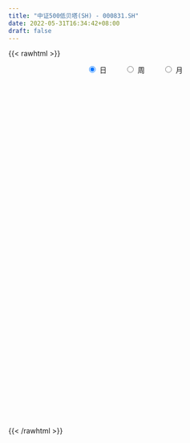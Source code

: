 ```yaml
---
title: "中证500低贝塔(SH) - 000831.SH"
date: 2022-05-31T16:34:42+08:00
draft: false
---
```

{{< rawhtml >}}
    <div style="text-align: center">
        <label style="padding: 1rem;"><input style="margin-right: .5rem" type="radio" name="period" value="D" checked onclick="period_change(this)">日</label>
        <label style="padding: 1rem;"><input style="margin-right: .5rem" type="radio" name="period" value="W" onclick="period_change(this)">周</label>
        <label style="padding: 1rem;"><input style="margin-right: .5rem" type="radio" name="period" value="M" onclick="period_change(this)">月</label>
    </div>
    <div id="chart" style="height: 700px;"></div> 
    <script type="text/javascript">
        const D_v = [49920409.4299999997,59620975.0600000024,50043031.6499999985,50739935.1199999973,49179033.2800000012,51578010.5399999991,46197084.6199999973,53205505.0,49330967.7899999991,57126033.6000000015,53946111.5200000033,58303599.3900000006,45254430.7899999991,44957022.9299999997,40359449.1099999994,44850703.7599999979,50606786.8900000006,53245591.3200000003,44669597.700000003,39219692.1499999985,35498450.4299999997,34482910.0200000033,41058989.1599999964,45027350.7700000033,46452499.7400000021,40588430.1300000027,43813306.3400000036,39707412.3400000036,39876061.4600000009,37870595.299999997,39666231.4399999976,44637258.1000000015,40261752.7599999979,44824951.2100000009,47284336.5,45884926.3900000006,47073678.4600000009,51457588.9299999997,45764349.1300000027,46825541.9399999976,55706994.5,56088285.8500000015,47026601.3299999982,38558772.1300000027,38277431.6700000018,52705965.3699999973,61752685.3900000006,53233025.2299999967,55587606.6799999997,51246542.0700000003,39144877.0,47805437.8900000006,54533584.2599999979,49403643.6499999985,43656444.0399999991,42086218.6700000018,38590681.0200000033,43028520.7800000012,35671220.3699999973,49806216.5300000012,50740618.6799999997,50480598.5700000003,49802749.5399999991,54649903.450000003,47127414.4099999964,44076080.2100000009,43954814.3100000024,50905894.8500000015,54243878.8500000015,50448070.1099999994,69491681.549999997,57206037.6199999973,65440821.6599999964,70192089.700000003,87459813.1899999976,79218644.799999997,83794480.0199999958,84370819.3299999982,90968843.599999994,87691578.1899999976,102478049.6299999952,99205921.5,84892644.8199999928,88674901.3100000024,71652450.9599999934,90150583.1099999994,81502411.7399999946,73031704.0100000054,89743109.9099999964,88148759.8199999928,90499671.9200000018,74917977.8299999982,79099446.400000006,68416187.5699999928,71411956.0699999928,68345031.5,68770640.0799999982,57389452.2100000009,48766987.6599999964,54361206.1599999964,57755352.0399999991,55182375.8599999994,54604744.3200000003,59141602.0200000033,61736428.799999997,50768169.4799999967,51499466.1000000015,53465968.4099999964,58381685.2400000021,52098268.7800000012,54036280.9900000021,61227528.0799999982,44062748.5099999979,43414964.0799999982,48257751.7400000021,38290200.8900000006,36157937.1799999997,44109902.1000000015,47456184.1400000006,43722012.4600000009,38774733.75,39110841.6000000015,33377129.3500000015,39839866.6400000006,42446710.9399999976,43195392.8400000036,49927226.9399999976,47128682.2899999991,42817601.5300000012,40561406.3500000015,47347232.1700000018,44767541.450000003,42339847.5600000024,44155183.2800000012,53106270.5700000003,60077445.0,61491716.549999997,48736394.8500000015,57080881.2800000012,55931666.5399999991,43121569.2800000012,36207125.0200000033,41114387.8100000024,42272830.8900000006,51751405.75,55352431.7299999967,62082943.8500000015,59681726.7700000033,49148635.0799999982,52471129.0,48484823.4399999976,43121548.6799999997,40354257.1400000006,41853004.5799999982,47803929.9099999964,58572728.549999997,56188087.4399999976,50239491.5799999982,62420641.049999997,54528957.6899999976,56224287.049999997,44359919.299999997,53033387.5600000024,58868171.3500000015,48420235.7899999991,56531154.3599999994,43859530.3699999973,50196671.2199999988,43137729.2100000009,35154747.8800000027,40944103.799999997,31809356.5,33184750.6799999997,34900170.0399999991,44704528.2599999979,50610112.2299999967,50951930.2899999991,45485439.1199999973,46229021.0300000012,42126710.3699999973,31717009.8599999994,29423140.8299999982,34254018.200000003,41691374.5900000036,40870075.8699999973,42327648.1499999985,40068617.4299999997,60330101.7199999988,48279796.6799999997,48049908.6899999976,41602015.3299999982,43789989.8800000027,63226638.75,59322576.4699999988,51273776.2199999988,55678800.3100000024,61064733.0,47597316.6799999997,48989875.049999997,43656606.1400000006,64857092.4399999976,55797395.6799999997,53140762.1099999994,57778170.3299999982,58383290.25,56793971.0,54922467.25,52424097.200000003,55246864.0600000024,59622401.2100000009,58423814.2800000012,71231120.25,83326053.8400000036,81801532.7199999988,87446282.0699999928,78705272.9699999988,75905964.5300000012,69274961.9300000072,71489075.2300000042,62589253.1199999973,56980608.5700000003,63377890.0399999991,54040806.1099999994,54278835.3800000027,57496071.5300000012,57021528.5700000003,53987980.7100000009,65727350.1300000027,61162266.4200000018,65324100.0900000036,57624528.0300000012,69849066.1800000072,69111637.4699999988,63116406.4799999967,53471584.3800000027,64917548.3400000036,69592429.1099999994,55776206.5,57588068.6400000006,60728946.6000000015,49970988.0700000003,43654113.1799999997,50259533.8100000024,55507496.25,46539286.7899999991,56061912.0099999979,49819880.2599999979,50600330.5600000024,45784645.25,45664555.6000000015]
const D_histogram = [0.0,-8.1602561823,-9.4970618844,-8.5191624579,-2.5114552002,4.1450026943,10.0153748699,9.9665395068,12.5144380484,12.1598502523,8.6990861055,6.3920240508,1.4681826877,-3.6760888545,-9.4682946758,-10.9061704644,-10.9240675122,-11.1484360052,-19.6890172302,-27.8635488047,-33.1579029914,-35.0567298142,-31.2490254192,-22.9130896641,-14.5309020769,-9.2710286974,-2.8994699985,-1.7190755555,-4.1500310088,-4.8354357271,-4.6641708241,-7.4653594278,-10.3401198083,-8.9415141033,-7.8926518597,-13.6873894601,-13.0458813691,-10.8824816303,-2.7451721689,0.7111085249,5.0445838043,6.9583995871,6.2317473945,2.4070196687,-0.1802039057,2.8985608679,-0.2683754523,-13.7518398408,-30.4036344813,-42.9312142113,-46.0172225491,-41.3754589275,-33.6345514096,-23.3872146041,-13.2129350699,-6.5327415616,-0.3319722499,12.3013582562,22.6658513117,33.1543350442,39.8209155863,43.4230328911,50.7900597773,44.3257486731,44.9025622626,39.4105476264,32.8808970401,31.8162501694,36.3658078562,42.8784411411,46.7295313669,45.9812530506,44.8672293192,49.6149376161,52.6798454099,62.7033654819,71.3291639568,80.8148371485,92.8236598024,102.8822153822,116.8281691636,111.6865701228,113.5157562255,89.4495779474,71.0409279147,44.1342044697,21.0641612444,15.9619992574,19.905892352,8.0618335693,-27.4916179148,-37.6079192927,-64.0388993482,-76.0700416731,-76.089762252,-79.0234030231,-90.2346363002,-104.1474238509,-109.5799741087,-111.5618032596,-102.2645117767,-87.3809972009,-73.8205953033,-62.3763940548,-59.8983115828,-55.0329403332,-52.464692695,-53.4366105182,-60.638968413,-59.5387517657,-53.7021108041,-60.6033094889,-57.5521905065,-48.7304016383,-52.6990814282,-50.0560583449,-43.9451496375,-36.060353304,-21.7600831589,-11.165480551,0.092998633,4.0537338594,10.1446766473,13.120998167,23.7458492781,33.6549638939,42.4994181424,51.3425252298,54.0572620436,51.1422770705,46.6369451708,41.1854988179,42.3958486877,38.5646032653,43.1540678966,44.8620098165,47.6232216632,51.6906309702,57.726792543,52.930072439,46.3101984407,36.1475342033,29.5240353847,29.06489925,27.4561940441,25.1175071425,37.5226947147,39.8725885464,36.1917297278,32.6562727195,33.3521299821,26.0208614952,15.6964140514,11.1244089186,15.4665301554,24.4668007554,23.3300877662,23.4490926665,23.7714411889,25.7397339595,23.8652483838,19.376035229,8.3186064229,-6.2136856263,-15.1520444314,-21.0288731189,-23.2777808599,-25.6847692409,-36.1849475342,-45.518604067,-72.6998526489,-84.3208022986,-100.580625907,-105.6319822099,-93.3445923336,-67.0635855354,-37.7614526227,-12.8308942352,-2.9725321852,-5.4468046373,-8.3136975271,-6.059684175,-9.569106507,-0.2207168572,9.9402650431,6.2179494394,4.2502706354,-9.5613123013,-15.2253996634,-17.0565117732,-14.7125969092,-7.3808899704,7.4454659733,12.5381002617,6.0286400905,-22.8582856819,-56.1501023076,-61.3244312979,-50.6650684413,-51.3671620391,-85.2294352613,-83.4156234175,-63.6582862309,-30.5433235168,-4.5753698029,16.8286795448,33.0453175757,40.180651665,41.6209568774,49.8956941859,53.4425057374,71.08089574,81.9824474708,93.4938812255,108.1661990804,92.1966990841,79.5193697814,51.3633700397,37.0951712172,12.734172063,6.9695515237,-1.1542411182,-13.3146223786,-15.6658177215,-31.8395009552,-60.8824709231,-74.538005385,-110.0605911012,-135.107148629,-134.2947456473,-121.5294254754,-84.3761556993,-44.0555717535,-32.0320217958,-11.4246568501,12.0702895995,25.6677145805,31.5147065289,41.7430596049,47.3552666517,40.0011452957,28.9591227092,26.5544648142,27.5145129179,26.2838504355,3.8662139941,2.7722069211,8.6033892091,11.3758539868,13.9812991426]
const D_fast = [0.0,-10.2003202279,-13.911391401,-15.0632825891,-9.6834391314,-1.9907305634,6.3834853297,8.8262848433,14.5027928971,17.188167664,15.9021750436,15.1931190015,10.6363233104,4.5730295546,-3.5862499357,-7.7506683404,-10.4995822662,-13.5110597606,-26.9738952931,-42.1143140688,-55.6981440034,-66.3611532797,-70.3657052395,-67.7580419004,-63.0085798324,-60.0664636272,-54.419772428,-53.6691468738,-57.1376100793,-59.0318737294,-60.0266515324,-64.6941799931,-70.1539703256,-70.9907431465,-71.9150438678,-81.1316288333,-83.7515910845,-84.3088117532,-76.8577953342,-73.2237375091,-67.6291162786,-63.9757005991,-63.144415943,-66.3673887516,-68.9996633025,-65.1962583119,-68.4302884951,-85.3517128439,-109.6044161047,-132.8647993876,-147.4551133626,-153.1572144729,-153.8249448074,-149.4244116529,-142.5533658862,-137.5063577683,-131.3885815191,-115.6799114489,-99.6489555655,-80.871888072,-64.2500786333,-49.7922031057,-29.7276612752,-25.1105352111,-13.3080810559,-8.9474587856,-7.2568851118,-0.3674694402,13.2735402107,30.5057837809,46.0392568483,56.7862917947,66.8890753931,84.040518094,100.2753872404,125.9747486827,152.4328381469,182.1222206257,217.3369582302,253.1160676556,296.2690637278,319.0491072177,349.2572323769,347.5534485856,346.9050305316,331.031858204,313.2278552898,312.1161931172,321.0365592997,311.2079589094,268.7816029465,249.2633217455,206.8226168529,175.7739641097,156.7318029678,134.042311441,100.2724190888,60.3227755754,27.4952317905,-2.3770481753,-18.6458846366,-25.6076193611,-30.5023662893,-34.6522635545,-47.1487589782,-56.0416228118,-66.5895483475,-80.9206188002,-103.2827187982,-117.0671900924,-124.6560768318,-146.7081028888,-158.045031533,-161.4058430744,-178.5492932213,-188.4202847243,-193.2956634263,-194.4259554187,-185.5657060633,-177.7624735933,-166.480744751,-161.5065760597,-152.8794641101,-146.6228930485,-130.061579618,-111.7387240286,-92.2694152446,-70.5906768498,-54.3616245251,-44.4910402305,-37.3371358375,-32.4922074859,-20.6828954442,-14.8729900503,0.5049915551,13.4284359291,28.0954531916,45.0855202413,65.5533799498,73.9891779556,78.9468535675,77.8210728809,78.5785829084,85.3856715862,90.6410148913,94.5817047754,116.3675660262,128.6856069945,134.0526806079,138.6812917795,147.7151815376,146.8891284245,140.4887844935,138.6978815904,146.9066353661,162.0236061549,166.7194151072,172.7006931741,178.9659019938,187.3691282543,191.4609547746,191.8157504269,182.8379732266,166.7522597708,154.0258898579,142.8918428907,134.8234899347,125.9953092435,106.4488940667,85.7355865171,40.379374773,7.6782245487,-33.7267555365,-65.1861073919,-76.234865599,-66.7197551846,-46.8579854276,-25.1351505989,-16.0199215953,-19.8558952067,-24.8012124782,-24.0621201699,-29.9638191286,-20.6706086931,-8.024560532,-10.1923887758,-11.097499921,-27.299410933,-36.7698482111,-42.8650882641,-44.1993226274,-38.7128381812,-22.0251157442,-13.7979563904,-18.800256539,-53.4017537318,-100.7310959345,-121.2365327492,-123.243437003,-136.7873211106,-191.956953148,-210.9970471586,-207.1542815297,-181.6751496948,-156.8510384316,-131.2398191977,-106.7618517729,-89.5813547674,-77.7358103355,-56.9871494806,-40.0797114947,-4.6710975571,26.7260660414,61.6109701024,103.3248377274,110.4045125022,117.6070256448,102.2918684131,97.2974623948,76.1200062564,72.097773598,63.6854206765,48.1963838215,41.9287340482,17.7951755757,-26.468412123,-58.7584479311,-121.7961814225,-180.6195261076,-213.3808095377,-230.9978457347,-214.9386148835,-185.631923876,-181.6163793673,-163.8651786341,-137.3526597846,-117.3383061585,-103.6126375779,-82.9485196007,-65.4974958909,-62.851330923,-66.6535728322,-62.4196145236,-54.5809381904,-49.240638064,-70.6917210069,-71.0926763496,-63.1106467594,-57.4942184849,-51.3934485435]
const D_slow = [0.0,-2.0400640456,-4.4143295167,-6.5441201312,-7.1719839312,-6.1357332576,-3.6318895402,-1.1402546635,1.9883548486,5.0283174117,7.2030889381,8.8010949508,9.1681406227,8.2491184091,5.8820447401,3.155502124,0.424485246,-2.3626237553,-7.2848780629,-14.2507652641,-22.5402410119,-31.3044234655,-39.1166798203,-44.8449522363,-48.4776777555,-50.7954349299,-51.5203024295,-51.9500713184,-52.9875790706,-54.1964380023,-55.3624807083,-57.2288205653,-59.8138505174,-62.0492290432,-64.0223920081,-67.4442393732,-70.7057097154,-73.426330123,-74.1126231652,-73.934846034,-72.6737000829,-70.9341001862,-69.3761633375,-68.7744084204,-68.8194593968,-68.0948191798,-68.1619130429,-71.5998730031,-79.2007816234,-89.9335851762,-101.4378908135,-111.7817555454,-120.1903933978,-126.0371970488,-129.3404308163,-130.9736162067,-131.0566092692,-127.9812697051,-122.3148068772,-114.0262231162,-104.0709942196,-93.2152359968,-80.5177210525,-69.4362838842,-58.2106433185,-48.358006412,-40.1377821519,-32.1837196096,-23.0922676455,-12.3726573603,-0.6902745185,10.8050387441,22.0218460739,34.4255804779,47.5955418304,63.2713832009,81.1036741901,101.3073834772,124.5132984278,150.2338522734,179.4408945643,207.362537095,235.7414761513,258.1038706382,275.8641026169,286.8976537343,292.1636940454,296.1541938597,301.1306669477,303.1461253401,296.2732208614,286.8712410382,270.8615162011,251.8440057829,232.8215652199,213.0657144641,190.507055389,164.4701994263,137.0752058991,109.1847550842,83.6186271401,61.7733778398,43.318229014,27.7241305003,12.7495526046,-1.0086824787,-14.1248556524,-27.484008282,-42.6437503852,-57.5284383266,-70.9539660277,-86.1047933999,-100.4928410265,-112.6754414361,-125.8502117931,-138.3642263794,-149.3505137887,-158.3656021147,-163.8056229045,-166.5969930422,-166.573743384,-165.5603099191,-163.0241407573,-159.7438912156,-153.807428896,-145.3936879226,-134.768833387,-121.9332020795,-108.4188865686,-95.633317301,-83.9740810083,-73.6777063038,-63.0787441319,-53.4375933156,-42.6490763414,-31.4335738873,-19.5277684715,-6.605110729,7.8265874068,21.0591055165,32.6366551267,41.6735386775,49.0545475237,56.3207723362,63.1848208472,69.4641976329,78.8448713115,88.8130184481,97.8609508801,106.02501906,114.3630515555,120.8682669293,124.7923704421,127.5734726718,131.4401052106,137.5568053995,143.389327341,149.2516005077,155.1944608049,161.6293942948,167.5957063907,172.439715198,174.5193668037,172.9659453971,169.1779342893,163.9207160095,158.1012707946,151.6800784844,142.6338416008,131.2541905841,113.0792274219,91.9990268472,66.8538703705,40.445874818,17.1097267346,0.3438303508,-9.0965328049,-12.3042563637,-13.04738941,-14.4090905694,-16.4875149511,-18.0024359949,-20.3947126216,-20.4498918359,-17.9648255751,-16.4103382153,-15.3477705564,-17.7380986317,-21.5444485476,-25.8085764909,-29.4867257182,-31.3319482108,-29.4705817175,-26.3360566521,-24.8288966294,-30.5434680499,-44.5809936268,-59.9121014513,-72.5783685616,-85.4201590714,-106.7275178867,-127.5814237411,-143.4959952988,-151.131826178,-152.2756686287,-148.0684987425,-139.8071693486,-129.7620064323,-119.356767213,-106.8828436665,-93.5222172321,-75.7519932971,-55.2563814294,-31.8829111231,-4.841361353,18.2078134181,38.0876558634,50.9284983733,60.2022911776,63.3858341934,65.1282220743,64.8396617948,61.5110062001,57.5945517697,49.6346765309,34.4140588002,15.7795574539,-11.7355903214,-45.5123774786,-79.0860638905,-109.4684202593,-130.5624591841,-141.5763521225,-149.5843575715,-152.440521784,-149.4229493841,-143.006020739,-135.1273441068,-124.6915792055,-112.8527625426,-102.8524762187,-95.6126955414,-88.9740793378,-82.0954511084,-75.5244884995,-74.557935001,-73.8648832707,-71.7140359684,-68.8700724717,-65.3747476861]
const D_data = [['2021-05-19', 10370.2433, 10339.5599, 10294.3758, 10371.4758],['2021-05-20', 10249.1521, 10211.6916, 10166.191, 10261.5078],['2021-05-21', 10204.4912, 10263.8952, 10161.6193, 10279.0873],['2021-05-24', 10228.3699, 10283.9161, 10219.0286, 10326.9508],['2021-05-25', 10301.8986, 10360.5176, 10258.0586, 10370.9932],['2021-05-26', 10366.4969, 10402.7301, 10329.5599, 10422.3863],['2021-05-27', 10395.3895, 10431.8691, 10373.0609, 10437.0694],['2021-05-28', 10466.7644, 10381.1565, 10354.6583, 10478.6514],['2021-05-31', 10400.7278, 10429.5847, 10350.578, 10434.1614],['2021-06-01', 10411.9386, 10409.5682, 10279.5426, 10413.7635],['2021-06-02', 10390.8966, 10369.5286, 10357.8038, 10410.8086],['2021-06-03', 10349.1689, 10375.5421, 10319.0526, 10462.3928],['2021-06-04', 10329.9608, 10327.5538, 10300.4873, 10383.8573],['2021-06-07', 10313.3217, 10297.8198, 10265.2787, 10337.4542],['2021-06-08', 10304.6418, 10255.7409, 10230.8846, 10325.2144],['2021-06-09', 10238.636, 10283.1604, 10206.3492, 10312.3696],['2021-06-10', 10279.0689, 10288.4941, 10250.3032, 10322.2073],['2021-06-11', 10303.3037, 10276.2414, 10271.1254, 10328.3238],['2021-06-15', 10280.1512, 10135.122, 10123.7353, 10281.8101],['2021-06-16', 10132.1101, 10073.6969, 10050.6722, 10140.7714],['2021-06-17', 10057.6202, 10046.0981, 10040.7903, 10117.071],['2021-06-18', 10036.1468, 10037.8854, 9989.6186, 10052.3276],['2021-06-21', 10046.2322, 10082.9313, 10031.1337, 10100.0003],['2021-06-22', 10103.9598, 10144.8984, 10083.6162, 10150.2148],['2021-06-23', 10147.8745, 10169.1456, 10106.4437, 10176.5265],['2021-06-24', 10161.9548, 10150.3794, 10114.5591, 10174.2175],['2021-06-25', 10125.4644, 10183.688, 10100.543, 10200.2516],['2021-06-28', 10182.8647, 10129.8648, 10112.5386, 10186.3534],['2021-06-29', 10122.6348, 10071.3459, 10064.2907, 10122.6348],['2021-06-30', 10072.9292, 10073.5027, 10044.0065, 10088.3685],['2021-07-01', 10092.4586, 10071.2037, 10063.922, 10149.0512],['2021-07-02', 10052.0233, 10013.8878, 9999.8763, 10077.1893],['2021-07-05', 9996.7885, 9982.0452, 9952.1793, 10026.8733],['2021-07-06', 9987.0008, 10015.1566, 9949.3987, 10019.1038],['2021-07-07', 9977.4453, 10001.6466, 9955.5205, 10010.5337],['2021-07-08', 10004.7637, 9884.9145, 9884.1783, 10007.2099],['2021-07-09', 9848.3481, 9931.0012, 9830.0887, 9936.899],['2021-07-12', 9983.0877, 9937.7833, 9925.4532, 10002.0869],['2021-07-13', 9930.9821, 10024.6157, 9908.9807, 10029.3607],['2021-07-14', 10030.1352, 9986.0119, 9967.5861, 10030.1352],['2021-07-15', 9955.4758, 10009.9923, 9922.4766, 10029.2028],['2021-07-16', 10004.6501, 9991.182, 9989.7336, 10043.8455],['2021-07-19', 9984.3218, 9956.5816, 9922.1437, 9988.5501],['2021-07-20', 9900.0818, 9898.9943, 9856.6847, 9909.7298],['2021-07-21', 9915.2156, 9888.17, 9859.0708, 9933.248],['2021-07-22', 9892.6599, 9951.844, 9872.0414, 9971.8375],['2021-07-23', 9941.3294, 9864.6345, 9850.0957, 9947.1761],['2021-07-26', 9866.3593, 9674.4994, 9628.2678, 9868.7988],['2021-07-27', 9675.6016, 9524.4739, 9522.2244, 9716.4179],['2021-07-28', 9493.9007, 9455.4268, 9417.8525, 9536.4184],['2021-07-29', 9503.3467, 9481.9963, 9445.5598, 9517.9941],['2021-07-30', 9470.3017, 9532.7491, 9421.2086, 9539.5897],['2021-08-02', 9480.1527, 9558.5018, 9404.9341, 9580.6159],['2021-08-03', 9542.6223, 9598.2487, 9533.1537, 9619.6372],['2021-08-04', 9610.7034, 9619.8163, 9570.3565, 9624.0697],['2021-08-05', 9616.2545, 9595.2359, 9578.4822, 9664.3186],['2021-08-06', 9595.5905, 9602.714, 9547.1916, 9610.3132],['2021-08-09', 9589.8771, 9720.7783, 9578.2602, 9734.1996],['2021-08-10', 9703.4732, 9750.9305, 9661.1938, 9750.9555],['2021-08-11', 9763.6281, 9814.632, 9758.7704, 9824.8283],['2021-08-12', 9807.1686, 9827.0275, 9794.0244, 9855.2417],['2021-08-13', 9820.4136, 9835.8388, 9783.6656, 9839.0643],['2021-08-16', 9853.6814, 9938.252, 9853.6349, 9967.646],['2021-08-17', 9930.1789, 9794.8217, 9788.253, 9958.9071],['2021-08-18', 9786.5633, 9893.8399, 9784.963, 9901.2914],['2021-08-19', 9854.4956, 9830.6853, 9783.6007, 9860.4596],['2021-08-20', 9810.8477, 9807.7721, 9726.7878, 9817.1205],['2021-08-23', 9838.7303, 9876.4953, 9837.5172, 9911.6602],['2021-08-24', 9895.9229, 9979.7787, 9887.2412, 9982.4683],['2021-08-25', 9987.8781, 10063.7192, 9934.7575, 10068.8734],['2021-08-26', 10072.8104, 10093.5551, 10040.8842, 10147.7345],['2021-08-27', 10069.0689, 10082.293, 10039.8445, 10097.2756],['2021-08-30', 10116.5775, 10111.4997, 10074.3339, 10130.1962],['2021-08-31', 10106.4571, 10236.8371, 10097.7125, 10236.8371],['2021-09-01', 10258.8644, 10283.9069, 10209.2902, 10347.1802],['2021-09-02', 10274.4558, 10460.9422, 10261.1149, 10468.9609],['2021-09-03', 10512.6076, 10558.2052, 10483.5344, 10609.9699],['2021-09-06', 10614.1751, 10692.3027, 10587.9051, 10696.9405],['2021-09-07', 10702.4907, 10868.1699, 10691.1504, 10876.9772],['2021-09-08', 10898.4719, 11001.8757, 10886.8677, 11020.8283],['2021-09-09', 11022.3608, 11227.5868, 11009.9117, 11251.2899],['2021-09-10', 11233.6528, 11131.651, 11121.6448, 11327.0299],['2021-09-13', 11155.4842, 11332.1773, 11149.4656, 11332.1773],['2021-09-14', 11361.8322, 11064.0261, 11047.5052, 11361.8322],['2021-09-15', 11029.2088, 11122.2818, 11028.4675, 11182.1179],['2021-09-16', 11200.2485, 10979.2265, 10978.6958, 11292.0668],['2021-09-17', 10978.7584, 10959.2281, 10809.4268, 11096.723],['2021-09-22', 10863.573, 11164.9002, 10846.3613, 11167.4783],['2021-09-23', 11285.5225, 11332.2295, 11233.9753, 11404.203],['2021-09-24', 11364.3472, 11167.2726, 11158.5199, 11381.7595],['2021-09-27', 11207.9435, 10776.4171, 10739.962, 11227.1331],['2021-09-28', 10754.1022, 10986.8263, 10754.1022, 10998.5595],['2021-09-29', 10890.4576, 10682.1082, 10662.8528, 10934.0788],['2021-09-30', 10664.2599, 10739.2656, 10572.1785, 10767.0762],['2021-10-08', 10848.3387, 10830.6112, 10734.5254, 10922.2602],['2021-10-11', 10849.7578, 10755.5937, 10707.5192, 10857.7814],['2021-10-12', 10691.0447, 10574.2561, 10485.208, 10764.3216],['2021-10-13', 10556.3564, 10419.452, 10319.2995, 10557.5123],['2021-10-14', 10388.2216, 10408.9154, 10338.8103, 10456.0678],['2021-10-15', 10410.3584, 10360.7863, 10315.1337, 10410.3704],['2021-10-18', 10354.9357, 10449.8937, 10326.5411, 10472.7537],['2021-10-19', 10437.1954, 10519.7429, 10394.9767, 10536.6065],['2021-10-20', 10479.6073, 10523.0997, 10429.8248, 10556.3532],['2021-10-21', 10532.4089, 10514.7937, 10476.1284, 10576.2352],['2021-10-22', 10517.246, 10393.9488, 10384.8198, 10541.4385],['2021-10-25', 10356.2712, 10398.4683, 10282.7207, 10441.753],['2021-10-26', 10402.0911, 10345.5772, 10329.4078, 10464.2211],['2021-10-27', 10303.4628, 10260.0099, 10225.2549, 10321.129],['2021-10-28', 10233.9126, 10108.8765, 10059.4499, 10241.3909],['2021-10-29', 10094.9614, 10140.9514, 9996.2269, 10143.3344],['2021-11-01', 10093.8855, 10164.4786, 10038.8475, 10194.0284],['2021-11-02', 10150.0983, 9944.7664, 9859.439, 10150.0983],['2021-11-03', 9938.4772, 9998.274, 9921.5803, 10043.2101],['2021-11-04', 10011.6141, 10044.9108, 9956.9614, 10045.7242],['2021-11-05', 10017.7148, 9839.9554, 9832.2378, 10017.7148],['2021-11-08', 9851.6413, 9859.0816, 9809.6879, 9897.9786],['2021-11-09', 9874.5745, 9867.9953, 9836.6309, 9927.6264],['2021-11-10', 9840.5929, 9874.0958, 9709.3885, 9888.7986],['2021-11-11', 9859.2682, 9968.4913, 9852.2949, 9983.7928],['2021-11-12', 9962.1212, 9952.7807, 9904.0539, 9973.1379],['2021-11-15', 9953.1878, 9992.1717, 9896.122, 9995.0762],['2021-11-16', 9977.1854, 9919.9408, 9911.0958, 10014.7041],['2021-11-17', 9918.6582, 9956.162, 9885.2302, 9964.2582],['2021-11-18', 9957.7503, 9928.0221, 9920.6898, 9983.3885],['2021-11-19', 9922.0497, 10053.2354, 9893.1658, 10057.6112],['2021-11-22', 10059.5604, 10101.6895, 10039.0091, 10123.6083],['2021-11-23', 10099.8081, 10149.8319, 10092.2921, 10162.3832],['2021-11-24', 10155.942, 10217.1926, 10132.0719, 10226.7962],['2021-11-25', 10225.4813, 10197.6348, 10174.4772, 10236.4705],['2021-11-26', 10171.0016, 10154.2112, 10133.3967, 10185.3677],['2021-11-29', 10049.3014, 10140.5914, 10038.0643, 10140.5914],['2021-11-30', 10150.4114, 10125.7306, 10099.279, 10189.0007],['2021-12-01', 10114.5546, 10221.5429, 10098.1596, 10221.5429],['2021-12-02', 10212.8117, 10175.4352, 10172.2606, 10258.4527],['2021-12-03', 10191.3599, 10309.0229, 10173.8591, 10316.8206],['2021-12-06', 10365.4816, 10320.0659, 10317.4711, 10440.2713],['2021-12-07', 10364.9041, 10378.9191, 10252.2288, 10398.535],['2021-12-08', 10393.0061, 10451.8643, 10339.3133, 10455.8463],['2021-12-09', 10446.1839, 10548.0176, 10431.7473, 10551.0119],['2021-12-10', 10495.8979, 10462.1075, 10462.1075, 10567.9326],['2021-12-13', 10486.672, 10451.9738, 10440.6484, 10521.4579],['2021-12-14', 10427.7037, 10400.448, 10385.6732, 10429.8731],['2021-12-15', 10396.8569, 10432.118, 10368.5352, 10457.2219],['2021-12-16', 10445.9877, 10521.2354, 10424.6937, 10521.2354],['2021-12-17', 10528.0855, 10532.4575, 10501.9829, 10556.1774],['2021-12-20', 10516.849, 10543.1906, 10512.8924, 10577.6159],['2021-12-21', 10550.8119, 10791.1004, 10550.8119, 10806.0334],['2021-12-22', 10824.5641, 10748.1715, 10730.1429, 10843.8355],['2021-12-23', 10737.6558, 10712.8545, 10690.3061, 10752.4652],['2021-12-24', 10701.6742, 10737.3155, 10664.4631, 10745.1815],['2021-12-27', 10732.9482, 10824.9138, 10732.9482, 10847.941],['2021-12-28', 10813.602, 10746.9351, 10720.2314, 10813.8916],['2021-12-29', 10732.8448, 10695.7994, 10692.1675, 10740.9627],['2021-12-30', 10689.2935, 10756.2795, 10688.0431, 10765.2824],['2021-12-31', 10761.5918, 10896.5853, 10761.5918, 10916.4617],['2022-01-04', 10933.5949, 11026.4523, 10912.1774, 11039.771],['2022-01-05', 11022.6048, 10959.9936, 10927.5752, 11022.6048],['2022-01-06', 10921.9858, 11012.6707, 10914.6525, 11022.0395],['2022-01-07', 11022.8306, 11057.1364, 11022.8306, 11184.0222],['2022-01-10', 11049.0672, 11126.5101, 11013.0948, 11126.5101],['2022-01-11', 11120.864, 11122.0394, 11100.3602, 11193.3492],['2022-01-12', 11112.9494, 11113.651, 11022.4959, 11125.3768],['2022-01-13', 11097.1489, 11025.0258, 11017.0446, 11154.5037],['2022-01-14', 10991.6981, 10937.6742, 10922.012, 11017.3112],['2022-01-17', 10932.6233, 10959.9465, 10918.8298, 11016.7422],['2022-01-18', 10966.3993, 10967.3681, 10881.7876, 11009.5542],['2022-01-19', 10938.9119, 10995.9909, 10932.3308, 11035.7765],['2022-01-20', 11014.7724, 10983.8266, 10962.3875, 11080.0996],['2022-01-21', 10945.1989, 10843.503, 10828.0429, 10958.5183],['2022-01-24', 10802.9383, 10791.0276, 10713.533, 10845.9953],['2022-01-25', 10761.3868, 10438.1373, 10437.6334, 10765.5001],['2022-01-26', 10454.6614, 10479.4363, 10416.9708, 10511.3412],['2022-01-27', 10476.0671, 10282.6642, 10279.7439, 10477.1654],['2022-01-28', 10394.1054, 10290.1367, 10220.1426, 10394.1054],['2022-02-07', 10340.0568, 10451.2961, 10317.8674, 10473.5958],['2022-02-08', 10451.5602, 10668.1987, 10431.6917, 10668.1987],['2022-02-09', 10665.401, 10814.1968, 10652.6496, 10826.2928],['2022-02-10', 10804.3859, 10884.7431, 10778.3343, 10894.3271],['2022-02-11', 10880.4982, 10782.069, 10773.3827, 10936.5916],['2022-02-14', 10737.0623, 10642.1692, 10605.5269, 10758.5055],['2022-02-15', 10649.4735, 10615.0143, 10563.497, 10674.2188],['2022-02-16', 10645.8028, 10669.3064, 10634.0885, 10688.3498],['2022-02-17', 10670.6576, 10584.628, 10566.3796, 10670.6576],['2022-02-18', 10543.1914, 10754.8076, 10533.4417, 10756.5842],['2022-02-21', 10750.2233, 10819.1093, 10696.1093, 10832.7069],['2022-02-22', 10762.8186, 10666.5854, 10615.9848, 10763.1307],['2022-02-23', 10682.7653, 10675.0743, 10657.4759, 10708.3402],['2022-02-24', 10655.4157, 10479.2759, 10391.7359, 10677.1536],['2022-02-25', 10517.3889, 10515.7832, 10489.8262, 10617.3552],['2022-02-28', 10540.2296, 10527.1354, 10427.212, 10540.2296],['2022-03-01', 10530.7185, 10564.1502, 10496.3415, 10579.9137],['2022-03-02', 10542.0551, 10639.7171, 10527.8406, 10648.0937],['2022-03-03', 10670.8293, 10789.4941, 10668.964, 10803.444],['2022-03-04', 10775.734, 10725.5837, 10679.7546, 10790.1188],['2022-03-07', 10697.3326, 10580.1027, 10546.4019, 10730.1277],['2022-03-08', 10571.9175, 10192.7922, 10189.5473, 10574.2686],['2022-03-09', 10203.4039, 9931.6924, 9623.5825, 10229.3027],['2022-03-10', 10111.3291, 10125.0937, 10038.5913, 10199.2457],['2022-03-11', 10062.5427, 10284.0089, 9904.6369, 10292.5189],['2022-03-14', 10268.2202, 10116.3311, 10116.3311, 10361.6368],['2022-03-15', 10049.585, 9538.2196, 9536.1287, 10049.585],['2022-03-16', 9686.302, 9813.9606, 9348.7204, 9853.2679],['2022-03-17', 9946.1267, 10018.9909, 9938.489, 10146.9512],['2022-03-18', 9990.9159, 10271.0551, 9979.4116, 10279.6303],['2022-03-21', 10282.4567, 10306.048, 10191.9044, 10314.4459],['2022-03-22', 10265.1456, 10360.8874, 10197.4172, 10429.9014],['2022-03-23', 10366.0585, 10397.4489, 10324.1513, 10437.6394],['2022-03-24', 10348.8282, 10357.1584, 10332.4456, 10417.8485],['2022-03-25', 10365.2716, 10324.1164, 10304.3727, 10487.0513],['2022-03-28', 10287.3553, 10456.7704, 10229.8753, 10484.7934],['2022-03-29', 10447.3859, 10456.7947, 10377.541, 10502.5833],['2022-03-30', 10483.5696, 10728.8861, 10474.7268, 10740.1533],['2022-03-31', 10731.5032, 10774.0415, 10723.4812, 10966.4369],['2022-04-01', 10705.4832, 10906.8017, 10695.4655, 10923.6942],['2022-04-06', 10961.7856, 11095.8968, 10918.6804, 11164.9837],['2022-04-07', 10975.5611, 10789.7165, 10787.7197, 11068.9473],['2022-04-08', 10797.0618, 10826.2447, 10601.0392, 10855.2939],['2022-04-11', 10764.6973, 10580.3203, 10535.8726, 10764.6973],['2022-04-12', 10549.847, 10682.7417, 10459.1179, 10707.8898],['2022-04-13', 10612.0324, 10480.219, 10480.219, 10648.1324],['2022-04-14', 10517.053, 10648.6646, 10517.053, 10702.8032],['2022-04-15', 10582.5443, 10593.0135, 10541.0552, 10740.3733],['2022-04-18', 10502.7948, 10490.5666, 10416.8021, 10611.9088],['2022-04-19', 10440.1037, 10571.0068, 10393.5737, 10595.0974],['2022-04-20', 10550.4108, 10336.0225, 10301.2333, 10584.813],['2022-04-21', 10295.1337, 10020.715, 9993.6597, 10337.9099],['2022-04-22', 9969.7502, 10046.8868, 9881.9218, 10124.3757],['2022-04-25', 9942.5402, 9565.404, 9565.3243, 9990.6036],['2022-04-26', 9571.8873, 9429.7325, 9407.8114, 9713.6275],['2022-04-27', 9328.4524, 9570.9729, 9215.0842, 9577.4834],['2022-04-28', 9547.1394, 9641.4104, 9471.6694, 9697.6655],['2022-04-29', 9708.5736, 9982.7491, 9698.7204, 9996.1081],['2022-05-05', 10002.1881, 10161.6993, 9991.0635, 10200.0196],['2022-05-06', 9950.6583, 9897.6846, 9865.8677, 10049.2399],['2022-05-09', 9925.4869, 10054.825, 9896.7257, 10074.8538],['2022-05-10', 9936.4242, 10189.4269, 9876.5844, 10192.9587],['2022-05-11', 10204.5415, 10160.3085, 10152.6251, 10349.5972],['2022-05-12', 10116.0132, 10119.0374, 10021.8327, 10231.0467],['2022-05-13', 10116.2919, 10228.4694, 10042.3808, 10242.87],['2022-05-16', 10302.5433, 10232.4295, 10163.6296, 10315.2112],['2022-05-17', 10204.0437, 10084.8503, 9982.0187, 10206.8356],['2022-05-18', 10058.2526, 10002.2186, 9991.5977, 10082.3157],['2022-05-19', 9857.6599, 10083.1158, 9845.4726, 10083.1158],['2022-05-20', 10084.3709, 10130.8786, 10047.42, 10147.5793],['2022-05-23', 10137.7617, 10113.0388, 10077.6005, 10139.3672],['2022-05-24', 10117.4252, 9784.6504, 9784.6504, 10117.4935],['2022-05-25', 9767.5605, 9980.2056, 9767.5443, 9980.2056],['2022-05-26', 9992.4877, 10074.0479, 9927.3058, 10090.8434],['2022-05-27', 10072.9989, 10057.0431, 9986.6332, 10105.6096],['2022-05-30', 10069.6645, 10070.1458, 9981.4686, 10095.3865]]
const W_v = [145139596.0399999917,93120724.3100000024,79519112.5100000054,88756787.9499999881,50176916.9799999967,67756964.099999994,63670292.9200000018,80987378.6200000048,90003711.8799999952,107887421.0500000119,93578976.1099999994,118550819.2599999905,132039852.1599999964,120301798.8700000048,120698591.4399999976,79247304.1099999994,106178579.2200000137,87200168.4900000095,72089437.5900000036,71773624.150000006,92472479.5400000066,81610494.4399999976,55732757.9399999976,10014971.5899999999,92585181.3799999952,114908465.9599999934,115282270.6700000018,94841910.900000006,88392077.1299999952,88636025.6200000048,94698586.6499999911,99907311.4300000072,77256345.2600000054,145467300.3999999762,128438321.9599999934,114659004.8799999952,86209750.299999997,89998779.8599999994,88064073.3999999911,92541435.2199999988,57278837.049999997,93150762.7300000042,77384566.200000003,83758982.4699999988,85683399.2099999934,93351192.1900000125,99400219.0399999917,117881913.3700000048,111548517.0199999958,144569235.3600000143,153059642.8000000119,104528044.200000003,86645135.5199999958,124371611.7700000107,125514327.2799999863,138983930.7400000095,110288495.1999999881,92103135.0700000077,99933082.7899999917,84580140.7699999958,81199766.5,91133133.6700000018,92196674.4699999988,100373489.8900000006,90183280.9599999934,88707012.6800000072,79785558.0,61458783.6199999973,61008426.7700000033,67829802.0,78168481.8899999857,101773266.8100000024,110267515.9499999881,97048149.1599999964,107740322.2299999893,102729942.4200000018,37793922.9200000018,31783752.9399999976,78735194.9399999976,86259846.6000000089,82349215.4900000095,95683715.9299999923,88041249.9299999923,47926026.1000000015,70849833.8799999952,66328649.75,63319125.5,46291918.2699999958,77150486.7900000066,67953825.7600000054,75793242.4200000018,82045356.7100000083,62161411.0799999982,55747565.6300000027,56328446.7599999979,51559932.0900000036,63737843.2199999988,65549832.0,57136380.1599999964,77863916.0600000024,67997832.5299999863,68660226.4800000042,61468875.5400000066,54741672.5799999982,59059467.400000006,67686956.4100000113,67310385.75,75676108.0500000119,60220838.7199999988,86132416.700000003,92306135.8000000119,107503921.0900000036,108654414.3300000131,106642595.1400000006,158786570.3400000036,135495315.5799999833,89723544.6600000113,89952641.25,78902471.6700000018,67502946.6699999869,68851969.3700000048,45131206.7800000012,92341702.099999994,97776731.3300000131,96949799.1299999952,90675178.1700000018,113487349.2799999863,165672687.6100000143,279899798.7299999595,345863877.4700000286,301202394.3199999928,243467979.2400000095,250631742.5400000215,250371820.5199999809,280624317.5600000024,235385307.3999999762,223295239.2599999905,77360712.7199999988,199573443.4799999893,160109076.2599999905,120925488.8400000036,122638837.2700000107,107197165.8400000036,80725008.5400000066,114342718.900000006,41549731.2299999967,22276349.9499999993,119916736.6599999964,205585771.6899999976,94820475.0100000054,195027443.1999999881,379416432.5400000215,315452598.1900000572,248692191.7999999821,200233764.599999994,259045474.1299999952,224324057.3399999738,248196960.0300000012,191130685.7100000381,179751809.2299999893,232360295.8799999952,156271822.3200000226,138345470.0099999905,63156807.4199999943,24588080.1499999985,137558926.0,116042136.1099999994,112301240.3900000006,125951813.7899999917,169287751.4499999881,176512273.5,186925257.0899999738,192430489.4799999893,159583005.5500000119,153382689.1499999762,191951293.1599999964,179314489.599999994,278965473.9599999785,225534927.5500000417,188773246.9599999785,178394092.6400000155,179499051.7900000215,96428374.0199999958,102521031.0699999928,292107115.7200000286,301128260.7999999523,318212343.0199999809,280618453.6899999976,247829838.8099999726,247555626.7100000083,222572068.9300000072,266253097.0799999833,224770348.7699999809,227277450.6699999869,131230607.2599999905,357434371.4499999881,262945844.9699999988,250899568.5600000024,263961143.0900000036,234019554.0099999905,153870650.3000000119,216940576.1400000155,201757558.6400000155,225329645.3200000226,255842760.349999994,238321455.8899999857,247017488.8700000048,228270571.6400000155,229727174.9300000072,239610961.9200000167,282295562.9800000191,386105849.3700000048,464715212.25,416872991.9399999976,250923573.7400000095,312933283.7200000286,71411956.0699999928,297633317.6100000143,288420503.0400000215,266213558.0100000203,250999273.3999999762,209736236.7700000107,193549282.2799999714,223630309.9499999881,231716075.0300000012,283318104.2200000286,214467318.75,278736866.4300000072,221617563.75,227420948.6200000048,267014722.9499999881,242145320.9500000179,175993128.900000006,237981030.9300000072,179212253.849999994,231876239.849999994,255991129.1200000048,264604501.2599999905,275230026.6999999881,277770689.7599999905,354404922.3000000715,242057519.5699999928,323711788.8900000453,276825222.3000000119,319687310.8500000238,132228043.9499999881,301345836.969999969,260121077.9099999964,248806054.8700000048,45664555.6000000015]
const W_histogram = [0.0,-6.7203254701,-16.0861175909,-9.4254964753,-22.7871840759,-18.8813737803,-16.9798345766,-1.8439261817,9.9125943172,18.8065301161,27.309514699,42.0724419724,49.2431287232,56.0032484819,43.4973882389,33.2043510089,9.5738310068,-10.7929881023,-23.0958865888,-17.1313153933,-28.458445758,-36.028471359,-27.7027548057,-23.6851326877,-7.7023516995,0.0551508346,22.6422454279,28.5056367624,29.2888630061,30.3530992405,38.1766462778,24.8005430421,34.811049963,38.9315728019,23.1772146819,-1.8141696297,-29.5968533007,-67.1253128032,-76.9192001628,-86.1685625112,-91.3200489059,-68.6646983246,-50.5700182769,-32.757840838,-5.8703441003,13.142582441,16.3575887613,16.5656125293,22.8119251608,26.3000199502,22.9464050948,31.1463450753,32.161238025,43.248989529,48.7433115817,55.7952636792,53.4052321878,51.1261951242,57.4335346417,50.7900210909,52.709629584,30.4778824922,34.0123373716,15.7871695556,-7.62266869,-19.5082507984,-37.8269955802,-41.332189159,-37.1224238264,-31.9794465924,-10.4660254994,5.8421329191,12.9374170082,24.1717228828,-4.5742282615,-64.1591737661,-78.5968366011,-72.1804152972,-60.100627011,-31.0047251827,-17.3805256742,-36.5449351707,-23.6409438075,-17.3943906691,-12.63539045,-28.9922709542,-30.9243981283,-21.1483623646,-4.199344384,5.5281944866,9.8504694398,-5.4935274489,-16.1352722594,-40.0584285241,-79.2420418311,-102.5944185313,-140.1595406457,-141.5299259843,-137.644171375,-117.006943943,-125.6742194413,-116.6565972758,-125.8631789961,-121.2639740728,-112.4593200603,-99.0097658147,-95.1886141166,-72.6520184881,-50.0536596689,-77.713153649,-104.4039748193,-95.8940979052,-68.4058576817,-60.6720128025,-19.8101331407,-13.2512678011,-5.2616732845,4.8961225382,9.6596517688,9.4036223969,9.1716159023,14.9097172703,31.3376830566,47.4337865497,57.4608605329,59.023118841,83.4389079285,120.277936919,169.5567000851,213.6048513889,246.3568782631,285.0686778677,295.2882696822,321.7426694199,315.7673253752,307.7015189887,239.9620435057,176.4535635578,105.0942976211,40.2597329311,-25.0587672625,-59.7432252721,-103.374316763,-111.0957548893,-94.9166412047,-96.0333616523,-50.8950030218,-18.2631964116,25.262409945,44.2831100318,76.5871203494,143.9394783726,150.8154163528,141.0324043576,154.8587234809,154.8245388876,139.4356575072,129.0810302528,118.4113107619,92.3648069349,43.1044243355,12.896721652,-26.3990881155,-60.0307719237,-68.7793365561,-62.2807761824,-77.2459494515,-95.1118985999,-92.983512564,-90.5128559652,-75.1582413972,-69.4856805093,-56.9421060189,-69.8355716804,-74.9113789028,-81.6668100208,-84.5825384507,-76.7344521078,-77.1677471238,-68.2458885016,-86.0685668807,-105.3181013412,-99.1550327897,-69.4909566384,-55.4311437461,-33.3334070909,-16.575188387,0.42315048,12.8246066129,25.5207671343,37.7164422945,46.9766853285,51.4364102775,54.0944409644,58.4404910955,71.7584644246,69.2929214651,70.7585301575,63.545864603,51.2732524395,24.4189666801,14.2933650618,-4.9898315172,-23.4439784355,-31.2274354068,-43.7600792017,-71.6168863925,-81.8099057363,-69.7983251745,-61.008545305,-35.2494179301,12.7280945211,78.3119564085,103.7150358802,126.646061043,105.9455954371,91.8853074999,46.7020022953,16.3730138289,-21.355054697,-64.7574415946,-82.884452565,-84.81965206,-76.2781149255,-58.0081891096,-34.5764445297,-14.3388248973,11.4525570435,36.4374676296,59.6058685093,62.4155419634,53.7892266462,9.0199057757,10.6316874627,8.0717926529,-10.5012514415,-9.4705065619,-37.7541846061,-55.4892575778,-61.3435667184,-25.5051699206,-7.6817434324,-11.8098873168,-49.4217888212,-75.1769286665,-93.3145090786,-78.9755354104,-72.190488322,-68.8152349753,-62.049073984]
const W_fast = [0.0,-8.4004068376,-21.7877283561,-17.4834813594,-36.541964979,-37.3564981285,-39.6999175689,-25.0249907195,-10.7903216412,2.8052466867,18.1356099443,43.4166477109,62.8981166424,83.6590485216,82.0275353384,80.0355858605,58.7985236102,35.7334574755,17.6565873418,19.338329689,0.8965878847,-15.680555556,-14.2805277041,-16.184188758,-2.1269956947,5.644294548,33.8919504983,46.8817510234,54.9871930187,63.6397040632,81.0074126699,73.8314451947,92.5447146064,106.3981306458,96.4380761963,70.9931494772,35.8112524811,-18.4985352222,-47.5222226226,-78.3137255987,-106.2952242199,-100.8060482197,-95.3538727413,-85.7311555118,-60.3112447992,-38.0126726477,-30.708269137,-26.3588422368,-14.4095483151,-4.3464485381,-1.9634621197,14.0230641296,23.0782665856,44.9782654717,62.6584154199,83.6591834372,94.6204599928,105.1229717102,125.7886948881,131.84268661,146.9397024991,132.3274260305,144.3649652527,130.0865898256,104.7710844075,88.0084395996,60.2329459226,46.3947050542,41.3238644301,38.471980016,57.3688947341,75.1375863824,85.4672247236,102.7444613188,72.8549531092,-2.7697858369,-36.8566578222,-48.4853403426,-51.4307088091,-30.0859882765,-20.8069201866,-49.1075634758,-42.1138080645,-40.2158525934,-38.6156999867,-62.2206482295,-71.8838749356,-67.3949297631,-51.4957478785,-40.3861603863,-33.6012680731,-50.3186468241,-64.9942096994,-98.9319730951,-157.9260968599,-206.9270781929,-279.5320854687,-316.2849523034,-346.8102405379,-355.4247490916,-395.5105794503,-415.6571066037,-456.3294830731,-482.0462716679,-501.3564476705,-512.6593348786,-532.6353367097,-528.2617457032,-518.1768018011,-565.2645841936,-618.0563990686,-633.5200466309,-623.1332708278,-630.5674291492,-594.6580827726,-591.4120343833,-584.7378581878,-573.3560317305,-566.1775895577,-564.0827133304,-562.0218158495,-552.5562851638,-528.2938986134,-500.3393484828,-475.9470593665,-459.6290213481,-414.3535052784,-347.4449920583,-255.7770538709,-158.3276897198,-63.9864432799,45.9925257916,130.0341850267,236.9242521193,309.8907394185,378.7503127792,371.0013481725,351.6062591141,306.5205675827,251.7509361255,180.1677441163,130.5474797887,61.072809107,25.5774322584,18.0273856418,-7.0976752189,25.3169326562,53.3829401635,103.2241490063,133.315626601,184.766417006,288.1036446224,332.6834366908,358.158525785,410.6995257786,449.3714759071,468.8415089035,490.7571392123,509.6902474119,506.7349453186,468.2506688031,441.2671465326,395.3715647362,346.7321879471,320.7887891757,311.7171555038,277.4404948719,235.7965710734,214.6790789683,194.5215215759,191.0865757946,179.3877165552,177.6957645407,147.3434059592,123.5397540111,96.3676203879,72.3062573453,60.9707306613,41.2454988643,33.1058853611,-6.2339347382,-51.812994534,-70.4386841799,-58.1473471882,-57.9453202325,-44.1809353499,-31.5665137428,-14.4623872559,1.1452205303,20.2215728353,41.8463585691,62.8507729352,80.1696004535,96.3512413815,115.3074142866,146.5650037218,161.4226911286,180.5779323603,189.2517329566,189.7974339029,169.0478898135,162.4956294607,141.9649750024,117.6498334752,102.0595176522,78.5868540569,32.825825268,2.1803294901,-3.2576712417,-9.7200276984,7.2267451939,58.3862812754,143.548132265,194.8799707067,249.4725111302,255.2584443836,264.1694833214,230.6616786906,204.4259436814,161.3591114813,101.7673641851,62.9192400734,39.7791275634,29.2511359666,33.019014505,47.8066479525,64.4595613606,93.1140825622,127.2083600557,165.2782280628,183.6917870078,188.512778352,145.9984339255,150.2681374781,149.7261908316,128.5278338768,127.190952116,89.4687279202,57.8613405541,36.6711397339,66.1332440516,82.0362346816,74.9556189681,24.9882702584,-19.5611017536,-61.0273094353,-66.4322196197,-77.6947946118,-91.5233500089,-100.2694575136]
const W_slow = [0.0,-1.6800813675,-5.7016107652,-8.0579848841,-13.7547809031,-18.4751243481,-22.7200829923,-23.1810645377,-20.7029159584,-16.0012834294,-9.1739047546,1.3442057385,13.6549879193,27.6558000397,38.5301470995,46.8312348517,49.2246926034,46.5264455778,40.7524739306,36.4696450823,29.3550336428,20.347915803,13.4222271016,7.5009439297,5.5753560048,5.5891437134,11.2497050704,18.376114261,25.6983300125,33.2866048227,42.8307663921,49.0309021526,57.7336646434,67.4665578439,73.2608615144,72.8073191069,65.4081057818,48.626777581,29.3969775403,7.8548369125,-14.975175314,-32.1413498951,-44.7838544644,-52.9733146739,-54.4409006989,-51.1552550887,-47.0658578983,-42.924454766,-37.2214734758,-30.6464684883,-24.9098672146,-17.1232809457,-9.0829714395,1.7292759428,13.9151038382,27.863919758,41.215227805,53.996776586,68.3551602464,81.0526655192,94.2300729151,101.8495435382,110.3526278811,114.29942027,112.3937530975,107.5166903979,98.0599415029,87.7268942131,78.4462882565,70.4514266084,67.8349202336,69.2954534633,72.5298077154,78.5727384361,77.4291813707,61.3893879292,41.7401787789,23.6950749546,8.6699182018,0.9187369062,-3.4263945124,-12.5626283051,-18.4728642569,-22.8214619242,-25.9803095367,-33.2283772753,-40.9594768074,-46.2465673985,-47.2964034945,-45.9143548729,-43.4517375129,-44.8251193751,-48.85893744,-58.873544571,-78.6840550288,-104.3326596616,-139.372544823,-174.7550263191,-209.1660691629,-238.4178051486,-269.8363600089,-299.0005093279,-330.4663040769,-360.7822975951,-388.8971276102,-413.6495690639,-437.446722593,-455.6097272151,-468.1231421323,-487.5514305445,-513.6524242493,-537.6259487257,-554.7274131461,-569.8954163467,-574.8479496319,-578.1607665822,-579.4761849033,-578.2521542687,-575.8372413265,-573.4863357273,-571.1934317517,-567.4660024342,-559.63158167,-547.7731350326,-533.4079198993,-518.6521401891,-497.792413207,-467.7229289772,-425.3337539559,-371.9325411087,-310.343321543,-239.076152076,-165.2540846555,-84.8184173005,-5.8765859567,71.0487937905,131.0393046669,175.1526955563,201.4262699616,211.4912031944,205.2265113787,190.2907050607,164.44712587,136.6731871477,112.9440268465,88.9356864334,76.211935678,71.6461365751,77.9617390613,89.0325165693,108.1792966566,144.1641662498,181.868020338,217.1261214274,255.8408022976,294.5469370195,329.4058513963,361.6761089595,391.27893665,414.3701383837,425.1462444676,428.3704248806,421.7706528517,406.7629598708,389.5681257318,373.9979316862,354.6864443233,330.9084696733,307.6625915323,285.034377541,266.2448171917,248.8733970644,234.6378705597,217.1789776396,198.4511329139,178.0344304087,156.888795796,137.7051827691,118.4132459881,101.3517738627,79.8346321425,53.5051068072,28.7163486098,11.3436094502,-2.5141764863,-10.8475282591,-14.9913253558,-14.8855377358,-11.6793860826,-5.299194299,4.1299162746,15.8740876067,28.7331901761,42.2568004172,56.8669231911,74.8065392972,92.1297696635,109.8194022029,125.7058683536,138.5241814635,144.6289231335,148.2022643989,146.9548065196,141.0938119108,133.286953059,122.3469332586,104.4427116605,83.9902352264,66.5406539328,51.2885176065,42.476163124,45.6581867543,65.2361758564,91.1649348265,122.8264500872,149.3128489465,172.2841758215,183.9596763953,188.0529298525,182.7141661783,166.5248057797,145.8036926384,124.5987796234,105.529250892,91.0272036146,82.3830924822,78.7983862579,81.6615255188,90.7708924261,105.6723595535,121.2762450443,134.7235517059,136.9785281498,139.6364500155,141.6543981787,139.0290853183,136.6614586778,127.2229125263,113.3505981319,98.0147064523,91.6384139721,89.717978114,86.7655062848,74.4100590796,55.6158269129,32.2871996433,12.5433157907,-5.5043062898,-22.7081150336,-38.2203835296]
const W_data = [['2016-08-19', 9959.1226, 10219.8317, 9942.8945, 10280.4799],['2016-08-26', 10216.4961, 10114.5266, 9989.0933, 10239.0759],['2016-09-02', 10105.8902, 10028.0109, 9981.9587, 10173.196],['2016-09-09', 10048.5892, 10210.3378, 10014.5819, 10302.7686],['2016-09-14', 10052.719, 9926.6546, 9903.596, 10086.6271],['2016-09-23', 9943.9325, 10098.4051, 9943.9325, 10181.6591],['2016-09-30', 10084.2649, 10071.6919, 9849.6758, 10089.4107],['2016-10-14', 10120.759, 10272.9969, 10084.9064, 10315.8317],['2016-10-21', 10282.794, 10303.7349, 10156.688, 10388.7507],['2016-10-28', 10309.5262, 10332.8188, 10303.4122, 10479.7789],['2016-11-04', 10309.0114, 10391.8687, 10269.044, 10481.0038],['2016-11-11', 10393.3008, 10560.8093, 10258.9408, 10564.8481],['2016-11-18', 10520.9542, 10562.9299, 10517.0994, 10661.6217],['2016-11-25', 10552.5731, 10640.8326, 10454.0305, 10649.4836],['2016-12-02', 10651.291, 10428.4297, 10427.4138, 10695.9677],['2016-12-09', 10328.0207, 10431.2012, 10313.5762, 10479.3008],['2016-12-16', 10434.4545, 10195.9769, 10005.4519, 10453.7031],['2016-12-23', 10194.0358, 10123.8179, 10115.503, 10237.5569],['2016-12-30', 10096.7235, 10128.8481, 9986.9948, 10175.7504],['2017-01-06', 10137.3274, 10329.993, 10137.3274, 10380.8641],['2017-01-13', 10314.5674, 10085.0581, 10061.5106, 10427.9015],['2017-01-20', 10077.2572, 10058.5041, 9679.6412, 10078.5594],['2017-01-26', 10063.651, 10236.6256, 10063.651, 10237.4499],['2017-02-03', 10238.6791, 10196.9715, 10168.3394, 10244.6835],['2017-02-10', 10190.037, 10389.5731, 10182.8887, 10408.2295],['2017-02-17', 10389.5709, 10348.6262, 10338.3869, 10461.6942],['2017-02-24', 10357.5946, 10627.2119, 10357.5946, 10668.6412],['2017-03-03', 10622.1578, 10517.4577, 10452.5784, 10624.0093],['2017-03-10', 10521.416, 10498.1842, 10450.9209, 10611.1941],['2017-03-17', 10494.8354, 10534.8979, 10444.8594, 10642.6186],['2017-03-24', 10537.4936, 10676.7259, 10485.0805, 10678.2507],['2017-03-31', 10678.9337, 10427.7668, 10354.6247, 10694.591],['2017-04-07', 10531.5946, 10743.3766, 10531.5946, 10765.4604],['2017-04-14', 10757.0063, 10746.4687, 10692.8069, 10884.4115],['2017-04-21', 10694.3978, 10500.7517, 10435.4219, 10709.9459],['2017-04-28', 10477.9834, 10293.3802, 10115.6066, 10478.0681],['2017-05-05', 10281.894, 10112.3974, 10112.3974, 10314.3218],['2017-05-12', 10092.8993, 9782.2378, 9554.7152, 10092.9144],['2017-05-19', 9790.9321, 9949.1622, 9745.0153, 10062.2362],['2017-05-26', 9934.8668, 9841.4339, 9581.9949, 9966.9054],['2017-06-02', 9906.6771, 9781.8947, 9622.3893, 9946.7649],['2017-06-09', 9779.0373, 10110.3387, 9778.7212, 10114.1547],['2017-06-16', 10081.5086, 10110.3732, 10036.4349, 10143.3803],['2017-06-23', 10109.7024, 10163.8307, 10040.402, 10259.1089],['2017-06-30', 10161.8014, 10375.7313, 10158.3365, 10376.326],['2017-07-07', 10378.5852, 10396.9841, 10305.1804, 10398.2032],['2017-07-14', 10389.1925, 10264.1158, 10184.6368, 10403.7204],['2017-07-21', 10233.8167, 10242.5124, 9885.1906, 10258.7834],['2017-07-28', 10236.9563, 10345.8222, 10205.1559, 10349.084],['2017-08-04', 10338.8753, 10352.5527, 10334.8198, 10469.1165],['2017-08-11', 10354.6034, 10282.9702, 10271.8381, 10547.2376],['2017-08-18', 10282.3231, 10459.6879, 10282.3231, 10475.6802],['2017-08-25', 10466.364, 10418.1941, 10312.816, 10520.0461],['2017-09-01', 10420.2649, 10607.0881, 10420.2649, 10624.6276],['2017-09-08', 10616.133, 10620.0576, 10577.8287, 10662.4337],['2017-09-15', 10612.7064, 10718.6241, 10599.5683, 10801.2209],['2017-09-22', 10711.019, 10661.7253, 10640.72, 10813.4735],['2017-09-29', 10646.9181, 10699.2436, 10570.4634, 10710.7087],['2017-10-13', 10797.7326, 10870.1711, 10763.5804, 10873.7091],['2017-10-20', 10876.953, 10761.0651, 10677.7705, 10878.6762],['2017-10-27', 10762.007, 10909.6928, 10751.0766, 10945.8323],['2017-11-03', 10899.7869, 10599.2346, 10557.3471, 10906.2124],['2017-11-10', 10605.1732, 10912.5511, 10583.696, 10915.1595],['2017-11-17', 10915.6648, 10635.9592, 10629.6514, 10933.7192],['2017-11-24', 10601.184, 10477.4291, 10405.0724, 10815.1389],['2017-12-01', 10464.6989, 10530.8991, 10356.4138, 10556.0179],['2017-12-08', 10514.852, 10359.9192, 10176.9338, 10582.3044],['2017-12-15', 10358.2959, 10467.8467, 10357.3103, 10535.6789],['2017-12-22', 10456.8868, 10546.8192, 10387.8982, 10566.5476],['2017-12-29', 10551.2337, 10566.7751, 10422.3844, 10586.5559],['2018-01-05', 10577.6121, 10837.167, 10577.6121, 10849.6655],['2018-01-12', 10834.5481, 10882.5111, 10807.5056, 10932.5393],['2018-01-19', 10894.6167, 10848.2205, 10774.8402, 10934.1189],['2018-01-26', 10827.6794, 10975.5608, 10814.0468, 11039.0936],['2018-02-02', 10974.408, 10445.8651, 10234.4007, 10991.5854],['2018-02-09', 10338.6383, 9801.8205, 9689.9086, 10437.0539],['2018-02-14', 9828.679, 10116.8645, 9828.679, 10161.6879],['2018-02-23', 10179.4265, 10300.6072, 10176.1955, 10313.036],['2018-03-02', 10335.8793, 10370.9687, 10286.0128, 10458.5016],['2018-03-09', 10371.319, 10660.1205, 10312.6423, 10662.8123],['2018-03-16', 10692.3283, 10562.5066, 10526.4516, 10761.3994],['2018-03-23', 10558.6461, 10113.6317, 10010.2747, 10712.6902],['2018-03-30', 10016.5159, 10472.2408, 9944.0998, 10474.1277],['2018-04-04', 10493.6066, 10421.3281, 10356.9943, 10549.8443],['2018-04-13', 10382.9086, 10417.0014, 10325.497, 10578.2206],['2018-04-20', 10414.6295, 10099.8642, 10053.8847, 10442.4765],['2018-04-27', 10087.772, 10201.6744, 9963.3671, 10298.0286],['2018-05-04', 10215.0605, 10342.5841, 10142.9695, 10367.745],['2018-05-11', 10352.0231, 10488.176, 10338.7483, 10617.2906],['2018-05-18', 10472.2962, 10463.9334, 10369.7113, 10630.2746],['2018-05-25', 10511.8421, 10434.1054, 10411.3745, 10586.1853],['2018-06-01', 10410.0487, 10153.1036, 10094.4412, 10481.3471],['2018-06-08', 10161.943, 10126.1351, 10058.647, 10342.7486],['2018-06-15', 10113.7536, 9835.5511, 9789.6558, 10156.8587],['2018-06-22', 9752.8592, 9415.2018, 9259.5059, 9768.0528],['2018-06-29', 9442.3822, 9357.7852, 9152.0177, 9470.4721],['2018-07-06', 9326.7162, 8899.3282, 8706.3315, 9354.9453],['2018-07-13', 8875.6583, 9111.7565, 8810.9366, 9115.7075],['2018-07-20', 9094.5437, 9044.8823, 8908.5633, 9124.5276],['2018-07-27', 8998.024, 9187.1509, 8971.107, 9254.0746],['2018-08-03', 9163.5422, 8718.4782, 8654.9854, 9165.0026],['2018-08-10', 8700.2157, 8803.1257, 8514.1325, 8810.2866],['2018-08-17', 8730.0598, 8431.7565, 8415.8571, 8807.9595],['2018-08-24', 8411.2001, 8443.6491, 8313.577, 8518.7433],['2018-08-31', 8445.1712, 8385.2941, 8356.0949, 8596.5372],['2018-09-07', 8376.598, 8361.6355, 8288.2931, 8490.7885],['2018-09-14', 8353.3397, 8148.9955, 8138.5927, 8357.8898],['2018-09-21', 8126.3414, 8323.9237, 8025.1733, 8333.6382],['2018-09-28', 8277.4717, 8331.9248, 8259.1268, 8399.7851],['2018-10-12', 8229.4644, 7568.572, 7373.5987, 8231.3573],['2018-10-19', 7556.1829, 7288.5061, 7047.7523, 7610.4041],['2018-10-26', 7326.3154, 7524.8555, 7295.603, 7654.1911],['2018-11-02', 7505.5001, 7716.4334, 7319.062, 7718.986],['2018-11-09', 7633.8038, 7432.2089, 7394.4168, 7696.8383],['2018-11-16', 7367.8233, 7865.2912, 7359.2101, 7911.3178],['2018-11-23', 7867.8564, 7468.3505, 7443.5942, 7894.5708],['2018-11-30', 7443.6573, 7435.6478, 7315.4697, 7582.0232],['2018-12-07', 7568.4182, 7429.2432, 7415.0043, 7663.4538],['2018-12-14', 7392.3387, 7325.5363, 7313.8651, 7520.6298],['2018-12-21', 7301.4621, 7200.412, 7161.7376, 7340.4684],['2018-12-28', 7192.1949, 7125.0889, 7017.5397, 7249.3904],['2019-01-04', 7129.4836, 7143.2163, 6952.1356, 7144.2224],['2019-01-11', 7168.2945, 7275.461, 7152.9413, 7337.9303],['2019-01-18', 7273.9852, 7312.1294, 7209.9074, 7340.1703],['2019-01-25', 7315.2209, 7271.8735, 7245.8836, 7380.8205],['2019-02-01', 7303.6756, 7168.8722, 6948.0214, 7332.5855],['2019-02-15', 7183.1293, 7510.5054, 7182.7459, 7564.809],['2019-02-22', 7533.2606, 7845.3878, 7533.2606, 7845.4738],['2019-03-01', 7896.0543, 8287.7387, 7896.0543, 8383.2379],['2019-03-08', 8337.6327, 8572.4864, 8335.3185, 9023.3313],['2019-03-15', 8607.1026, 8775.4111, 8563.9373, 9136.4959],['2019-03-22', 8830.3816, 9218.3693, 8726.1955, 9218.9711],['2019-03-29', 9076.3912, 9198.3113, 8869.3338, 9261.3359],['2019-04-04', 9260.3477, 9731.4218, 9258.455, 9754.5471],['2019-04-12', 9787.0701, 9630.142, 9562.8155, 9941.0391],['2019-04-19', 9737.1482, 9820.9809, 9440.7167, 9856.1236],['2019-04-26', 9812.7792, 9101.6499, 9099.2855, 9820.2917],['2019-04-30', 9093.5424, 8987.6247, 8845.1409, 9125.2159],['2019-05-10', 8723.9303, 8663.1603, 8337.6446, 8753.7109],['2019-05-17', 8578.0826, 8463.1784, 8420.0845, 8749.5248],['2019-05-24', 8413.5191, 8139.7124, 8100.5842, 8458.7662],['2019-05-31', 8150.4885, 8246.4744, 8083.5159, 8383.8628],['2019-06-06', 8240.3867, 7881.5513, 7847.3753, 8293.0694],['2019-06-14', 7897.7393, 8127.6566, 7833.4907, 8185.0207],['2019-07-05', 8380.326, 8385.2806, 8321.5856, 8446.084],['2019-07-12', 8359.1835, 8147.0476, 8096.7788, 8359.4513],['2020-06-05', 8837.6579, 8799.1379, 8746.8537, 8838.7837],['2020-06-12', 8829.3924, 8836.2243, 8677.0757, 8917.6282],['2020-06-19', 8895.7219, 9192.9973, 8885.2168, 9206.3723],['2020-06-24', 9185.5581, 9095.4499, 9076.6019, 9204.8802],['2020-07-03', 9079.4512, 9463.9261, 9072.5962, 9483.1411],['2020-07-10', 9521.4681, 10280.407, 9521.4681, 10398.2044],['2020-07-17', 10341.2568, 9865.485, 9778.4558, 10575.6036],['2020-07-24', 9948.3212, 9794.5224, 9751.2641, 10349.3112],['2020-07-31', 9824.5431, 10254.1251, 9761.0656, 10263.9844],['2020-08-07', 10309.9188, 10281.5493, 10125.286, 10478.2074],['2020-08-14', 10258.1832, 10210.0022, 9919.2562, 10425.0017],['2020-08-21', 10228.5215, 10360.4841, 10204.9689, 10541.0534],['2020-08-28', 10420.6617, 10452.6895, 10160.5964, 10501.1142],['2020-09-04', 10495.4384, 10302.5054, 10203.4313, 10559.5293],['2020-09-11', 10307.4804, 9921.4935, 9811.8101, 10370.2394],['2020-09-18', 9976.1385, 10028.0993, 9800.8423, 10043.0029],['2020-09-25', 10050.6736, 9780.8203, 9739.6088, 10063.8424],['2020-09-30', 9792.4853, 9678.3328, 9622.5799, 9814.6228],['2020-10-09', 9805.6765, 9880.3551, 9804.4407, 9904.2284],['2020-10-16', 9945.5755, 10067.2639, 9941.9542, 10151.1451],['2020-10-23', 10095.1464, 9771.2089, 9752.2661, 10126.5652],['2020-10-30', 9765.0176, 9625.4527, 9609.2916, 9864.3945],['2020-11-06', 9635.8281, 9803.4179, 9603.4022, 9884.5103],['2020-11-13', 9838.9133, 9788.8009, 9713.7283, 9970.1389],['2020-11-20', 9808.9437, 9971.5062, 9796.3064, 9978.2047],['2020-11-27', 9995.156, 9885.8868, 9785.625, 10101.9548],['2020-12-04', 9896.7114, 10005.2033, 9800.515, 10008.652],['2020-12-11', 9994.3329, 9666.7173, 9597.2969, 10005.7265],['2020-12-18', 9654.0992, 9687.4741, 9576.2725, 9753.4861],['2020-12-25', 9701.309, 9598.2864, 9457.1395, 9790.9073],['2020-12-31', 9623.6207, 9577.296, 9456.5925, 9628.4255],['2021-01-08', 9589.3311, 9681.8435, 9529.5801, 9720.3267],['2021-01-15', 9674.6956, 9554.6148, 9480.7097, 9675.6582],['2021-01-22', 9539.5335, 9652.2011, 9520.5849, 9722.6054],['2021-01-29', 9650.036, 9243.7204, 9174.4646, 9650.405],['2021-02-05', 9233.4965, 9057.837, 8994.5258, 9314.0693],['2021-02-10', 9059.6988, 9264.6003, 9046.4399, 9280.74],['2021-02-19', 9379.3395, 9591.5492, 9321.7932, 9595.3907],['2021-02-26', 9632.6399, 9465.0565, 9454.5291, 9867.8476],['2021-03-05', 9488.516, 9627.3408, 9461.7328, 9693.614],['2021-03-12', 9697.2987, 9643.9741, 9331.3688, 9764.536],['2021-03-19', 9633.8799, 9729.9854, 9594.2624, 9817.9693],['2021-03-26', 9738.0194, 9755.5849, 9606.7057, 9879.678],['2021-04-02', 9791.4785, 9841.5952, 9730.7785, 9928.7359],['2021-04-09', 9855.1064, 9928.2091, 9855.1064, 9967.1031],['2021-04-16', 9909.7082, 9985.1062, 9795.5236, 9989.9546],['2021-04-23', 9972.0854, 10004.8954, 9900.6178, 10050.4265],['2021-04-30', 10041.3872, 10049.101, 9937.4811, 10109.9192],['2021-05-07', 10106.472, 10141.5678, 10085.5349, 10215.4886],['2021-05-14', 10212.4375, 10363.6998, 10143.2712, 10412.4044],['2021-05-21', 10342.6519, 10263.8952, 10161.6193, 10423.6702],['2021-05-28', 10228.3699, 10381.1565, 10219.0286, 10478.6514],['2021-06-04', 10400.7278, 10327.5538, 10279.5426, 10462.3928],['2021-06-11', 10313.3217, 10276.2414, 10206.3492, 10337.4542],['2021-06-18', 10280.1512, 10037.8854, 9989.6186, 10281.8101],['2021-06-25', 10046.2322, 10183.688, 10031.1337, 10200.2516],['2021-07-02', 10182.8647, 10013.8878, 9999.8763, 10186.3534],['2021-07-09', 9996.7885, 9931.0012, 9830.0887, 10026.8733],['2021-07-16', 9983.0877, 9991.182, 9908.9807, 10043.8455],['2021-07-23', 9984.3218, 9864.6345, 9850.0957, 9988.5501],['2021-07-30', 9866.3593, 9532.7491, 9417.8525, 9868.7988],['2021-08-06', 9480.1527, 9602.714, 9404.9341, 9664.3186],['2021-08-13', 9589.8771, 9835.8388, 9578.2602, 9855.2417],['2021-08-20', 9853.6814, 9807.7721, 9726.7878, 9967.646],['2021-08-27', 9838.7303, 10082.293, 9837.5172, 10147.7345],['2021-09-03', 10116.5775, 10558.2052, 10074.3339, 10609.9699],['2021-09-10', 10614.1751, 11131.651, 10587.9051, 11327.0299],['2021-09-17', 11155.4842, 10959.2281, 10809.4268, 11361.8322],['2021-09-24', 10863.573, 11167.2726, 10846.3613, 11404.203],['2021-09-30', 11207.9435, 10739.2656, 10572.1785, 11227.1331],['2021-10-08', 10848.3387, 10830.6112, 10734.5254, 10922.2602],['2021-10-15', 10849.7578, 10360.7863, 10315.1337, 10857.7814],['2021-10-22', 10354.9357, 10393.9488, 10326.5411, 10576.2352],['2021-10-29', 10356.2712, 10140.9514, 9996.2269, 10464.2211],['2021-11-05', 10093.8855, 9839.9554, 9832.2378, 10194.0284],['2021-11-12', 9851.6413, 9952.7807, 9709.3885, 9983.7928],['2021-11-19', 9953.1878, 10053.2354, 9885.2302, 10057.6112],['2021-11-26', 10059.5604, 10154.2112, 10039.0091, 10236.4705],['2021-12-03', 10049.3014, 10309.0229, 10038.0643, 10316.8206],['2021-12-10', 10365.4816, 10462.1075, 10252.2288, 10567.9326],['2021-12-17', 10486.672, 10532.4575, 10368.5352, 10556.1774],['2021-12-24', 10516.849, 10737.3155, 10512.8924, 10843.8355],['2021-12-31', 10732.9482, 10896.5853, 10688.0431, 10916.4617],['2022-01-07', 10933.5949, 11057.1364, 10912.1774, 11184.0222],['2022-01-14', 11049.0672, 10937.6742, 10922.012, 11193.3492],['2022-01-21', 10932.6233, 10843.503, 10828.0429, 11080.0996],['2022-01-28', 10802.9383, 10290.1367, 10220.1426, 10845.9953],['2022-02-11', 10340.0568, 10782.069, 10317.8674, 10936.5916],['2022-02-18', 10737.0623, 10754.8076, 10533.4417, 10758.5055],['2022-02-25', 10750.2233, 10515.7832, 10391.7359, 10832.7069],['2022-03-04', 10540.2296, 10725.5837, 10427.212, 10803.444],['2022-03-11', 10697.3326, 10284.0089, 9623.5825, 10730.1277],['2022-03-18', 10268.2202, 10271.0551, 9348.7204, 10361.6368],['2022-03-25', 10282.4567, 10324.1164, 10191.9044, 10487.0513],['2022-04-01', 10287.3553, 10906.8017, 10229.8753, 10966.4369],['2022-04-08', 10961.7856, 10826.2447, 10601.0392, 11164.9837],['2022-04-15', 10764.6973, 10593.0135, 10459.1179, 10764.6973],['2022-04-22', 10502.7948, 10046.8868, 9881.9218, 10611.9088],['2022-04-29', 9942.5402, 9982.7491, 9215.0842, 9996.1081],['2022-05-06', 10002.1881, 9897.6846, 9865.8677, 10200.0196],['2022-05-13', 9925.4869, 10228.4694, 9876.5844, 10349.5972],['2022-05-20', 10302.5433, 10130.8786, 9845.4726, 10315.2112],['2022-05-27', 10137.7617, 10057.0431, 9767.5443, 10139.3672],['2022-06-02', 10069.6645, 10070.1458, 9981.4686, 10095.3865]]
const M_v = [28067270.6699999981,30648202.0100000016,43297924.0100000054,49597368.8700000048,24416387.6999999955,49195454.2600000054,40629670.9699999988,82657872.5599999875,77251369.8400000185,41035861.6399999931,38569260.1800000072,38388657.6700000092,672928209.0,1353432058.0,1128257829.0,879642541.0,564226952.0,637847793.0,756206292.0,581230260.0,438451103.0,300202199.0,488253390.0,395669089.0,320510637.0,384155848.5900000334,508545838.1299999952,467275150.3099998832,303057697.5,295485158.689999938,522632781.9299999475,390646098.1800000668,301589356.0699999928,373491582.9399999976,425775218.3899999857,465820972.4999999404,376305505.3199999928,377765081.1200000644,452096590.9700000286,548794222.120000124,501354586.4700000286,303355874.3399999738,409666060.8299999833,285367216.9499999285,448084983.6900001168,269985081.9399999976,380304511.5800000429,248423635.2299999893,334510065.6100000143,240522119.8999999762,289131820.9900000095,287084224.9799998999,270894288.9300000668,345733389.3099999428,539511524.3300000429,305210028.9600000381,405989541.3200001121,535050902.7999998927,1182060002.5799999237,1067037397.4599999189,603246845.8499997854,187922174.3799999952,155892450.1299999952,499242694.4199999571,1282179069.2200000286,964646490.5000001192,727936891.569999814,390490382.6499999762,703270195.7299998999,832068867.0400000811,871667741.1100000143,670555572.6000001431,1296769949.75,1039447538.7300001383,1051841360.0299998522,936915024.8499999046,1050814839.9699999094,1115537182.8299999237,1695917999.6599998474,923679334.7299998999,970029876.0199999809,1137741154.5599999428,912574121.4199999571,697119433.3199999332,1298149827.7300000191,1244083374.3299999237,988165569.2999998331]
const M_histogram = [0.0,5.5687931624,1.6101358034,-3.733296279,-10.6535279392,-14.9577756172,-18.761339381,-14.6325056922,-8.3683634443,-5.5372218903,-3.3526677431,-0.2388728312,820.1843757562,1238.2305099676,1343.0735042354,1233.5276550688,1038.2551564008,926.7556840577,806.5916638383,708.9476001662,406.5827066705,168.7045314475,65.0856679595,-30.2426270513,-110.667161507,-155.2731304776,-172.7612338635,-171.5985323549,-185.9467337667,-186.7405131543,-183.0748274805,-212.8087348575,-229.9898688659,-224.0736630966,-232.6472474829,-249.4147277196,-292.2472631945,-281.3440434815,-268.0437131892,-251.5467325816,-230.818775301,-210.8675219681,-220.4102458211,-217.8664038205,-204.0028078652,-216.565901281,-216.4411791464,-230.7794180456,-228.2931559112,-283.4167916435,-327.2459605947,-388.349627526,-414.8686275116,-462.3041643924,-479.8373927455,-487.5716848252,-476.7255473259,-365.3535036861,-213.7036455993,-119.4571938203,-99.7113267289,-87.7530252341,-72.2825232793,11.8968472904,132.3879910766,213.1446476522,207.1283334431,190.1403586701,182.784843398,153.0076437283,104.8518638636,82.8753412509,89.8578778363,100.2680972939,124.7740998741,109.5401334503,58.1615398315,66.1318657221,97.8629608524,72.3535723179,49.3509520025,79.1783820017,52.4783183588,45.4548058129,51.6610248555,-0.5391056768,-30.5336731896]
const M_fast = [0.0,6.960991453,3.4048680449,-2.8718881072,-12.4555017523,-20.4991933346,-28.9930919437,-28.5223846779,-24.350333291,-22.9034972097,-21.5571099983,-18.5030332942,1006.9663092323,1734.5700709356,2175.1814412623,2374.0175058628,2438.308796295,2558.4982449664,2639.9821407065,2719.5749770761,2518.8557602479,2323.1537178868,2235.8062713887,2132.9173196151,2024.8259947826,1941.4017431927,1880.7233313408,1838.9863997607,1778.1515149072,1730.672607231,1688.5695860348,1605.6334949433,1530.9548937185,1480.8526837136,1414.1172874566,1334.99612529,1219.1017740165,1159.6689828591,1105.9583848541,1059.5686823163,1022.5919457717,989.8263186125,925.1810333042,873.2582743498,836.1211683388,769.4165996026,715.4310269506,643.3979335401,588.8109066966,462.8330730535,337.1924139536,179.0013401408,48.7651832773,-114.2463947016,-251.7389712411,-381.3661845271,-489.7014338592,-469.6677661409,-371.443819454,-307.0616661301,-312.243630721,-322.2235855346,-324.8237143997,-237.6701320073,-84.081990452,49.9608280367,95.7265971884,126.2737120829,164.6144076602,173.0891189227,151.1463050238,149.8886177238,179.3356237683,214.8128675494,270.5123950981,282.6634620369,245.8252533759,270.3285456971,326.5253810405,319.1043855855,308.4395032707,358.0615287703,344.4810447171,348.8212336244,367.9427088809,315.6078019294,277.9798161192]
const M_slow = [0.0,1.3921982906,1.7947322415,0.8614081717,-1.8019738131,-5.5414177174,-10.2317525626,-13.8898789857,-15.9819698468,-17.3662753193,-18.2044422551,-18.2641604629,186.7819334761,496.339560968,832.1079370269,1140.4898507941,1400.0536398943,1631.7425609087,1833.3904768683,2010.6273769098,2112.2730535774,2154.4491864393,2170.7206034292,2163.1599466664,2135.4931562896,2096.6748736702,2053.4845652043,2010.5849321156,1964.0982486739,1917.4131203853,1871.6444135152,1818.4422298008,1760.9447625844,1704.9263468102,1646.7645349395,1584.4108530096,1511.349037211,1441.0130263406,1374.0020980433,1311.1154148979,1253.4107210727,1200.6938405806,1145.5912791253,1091.1246781702,1040.1239762039,985.9825008837,931.8722060971,874.1773515857,817.1040626079,746.249864697,664.4383745483,567.3509676668,463.6338107889,348.0577696908,228.0984215044,106.2055002981,-12.9758865334,-104.3142624549,-157.7401738547,-187.6044723098,-212.532303992,-234.4705603005,-252.5411911204,-249.5669792978,-216.4699815286,-163.1838196155,-111.4017362548,-63.8666465872,-18.1704357377,20.0814751943,46.2944411602,67.0132764729,89.477745932,114.5447702555,145.738295224,173.1233285866,187.6637135445,204.196679975,228.6624201881,246.7508132676,259.0885512682,278.8831467686,292.0027263583,303.3664278115,316.2816840254,316.1469076062,308.5134893088]
const M_data = [['2005-01-31', 996.758, 932.269, 931.284, 1013.67],['2005-02-28', 931.202, 1019.53, 921.528, 1032.819],['2005-03-31', 1019.138, 907.579, 894.758, 1030.622],['2005-04-29', 906.778, 864.308, 847.26, 962.414],['2005-05-31', 864.185, 805.407, 794.341, 864.185],['2005-06-30', 803.684, 796.919, 754.873, 856.937],['2005-07-29', 794.96, 766.514, 721.141, 794.96],['2005-08-31', 766.475, 851.695, 766.407, 874.696],['2005-09-30', 851.659, 895.297, 850.01, 940.522],['2005-10-31', 895.179, 868.98, 856.527, 930.204],['2005-11-30', 868.621, 868.376, 846.24, 883.661],['2005-12-30', 868.222, 890.358, 830.214, 899.09],['2015-05-29', 12415.0, 13712.71, 12411.34, 14691.13],['2015-06-30', 13835.69, 12906.0213, 11446.3136, 16032.7708],['2015-07-31', 12771.92, 11531.0869, 9454.4278, 13277.6276],['2015-08-31', 11362.403, 10006.9461, 9265.5322, 13272.5909],['2015-09-30', 9915.4167, 9199.1745, 8617.293, 10006.8395],['2015-10-30', 9495.4216, 10422.7326, 9439.5656, 10697.2944],['2015-11-30', 10241.2915, 10629.2591, 10150.3226, 11396.5315],['2015-12-31', 10634.939, 11203.8642, 10483.0335, 11620.4423],['2016-01-29', 11190.1164, 8294.5008, 7942.2945, 11205.7911],['2016-02-29', 8286.5231, 8172.4219, 8067.741, 9199.6072],['2016-03-31', 8203.8748, 9331.412, 8135.6878, 9395.6402],['2016-04-29', 9304.9602, 9218.9031, 8971.2649, 9725.5195],['2016-05-31', 9235.8445, 9179.1201, 8686.8119, 9602.9686],['2016-06-30', 9185.8156, 9484.2096, 8919.1968, 9523.7124],['2016-07-29', 9494.9558, 9820.2508, 9441.1534, 10114.6309],['2016-08-31', 9787.3137, 10161.672, 9570.5381, 10280.4799],['2016-09-30', 10162.9401, 10071.6919, 9849.6758, 10302.7686],['2016-10-31', 10120.759, 10328.017, 10084.9064, 10479.7789],['2016-11-30', 10331.5843, 10513.7752, 10258.9408, 10695.9677],['2016-12-30', 10525.0849, 10128.8481, 9986.9948, 10586.3372],['2017-01-26', 10137.3274, 10236.6256, 9679.6412, 10427.9015],['2017-02-28', 10238.6791, 10560.717, 10168.3394, 10668.6412],['2017-03-31', 10552.3345, 10427.7668, 10354.6247, 10694.591],['2017-04-28', 10531.5946, 10293.3802, 10115.6066, 10884.4115],['2017-05-31', 10281.894, 9808.3583, 9554.7152, 10314.3218],['2017-06-30', 9784.4873, 10375.7313, 9622.3893, 10376.326],['2017-07-31', 10378.5852, 10451.8125, 9885.1906, 10458.293],['2017-08-31', 10444.9955, 10555.7933, 10271.8381, 10573.6089],['2017-09-29', 10559.4361, 10699.2436, 10553.9956, 10813.4735],['2017-10-31', 10797.7326, 10797.752, 10677.7705, 10945.8323],['2017-11-30', 10791.975, 10450.5862, 10356.4138, 10933.7192],['2017-12-29', 10455.9366, 10566.7751, 10176.9338, 10586.5559],['2018-01-31', 10577.6121, 10735.9418, 10577.6121, 11039.0936],['2018-02-28', 10731.7373, 10383.9377, 9689.9086, 10752.5507],['2018-03-30', 10341.6932, 10472.2408, 9944.0998, 10761.3994],['2018-04-27', 10493.6066, 10201.6744, 9963.3671, 10578.2206],['2018-05-31', 10215.0605, 10316.7689, 10113.2723, 10630.2746],['2018-06-29', 10276.2691, 9357.7852, 9152.0177, 10342.7486],['2018-07-31', 9326.7162, 9086.1911, 8706.3315, 9354.9453],['2018-08-31', 9085.6817, 8385.2941, 8313.577, 9125.0774],['2018-09-28', 8376.598, 8331.9248, 8025.1733, 8490.7885],['2018-10-31', 8229.4644, 7574.5298, 7047.7523, 8231.3573],['2018-11-30', 7576.1341, 7435.6478, 7315.4697, 7911.3178],['2018-12-28', 7568.4182, 7125.0889, 7017.5397, 7663.4538],['2019-01-31', 7129.4836, 6985.6727, 6948.0214, 7380.8205],['2019-02-28', 7005.1885, 8230.8586, 7005.1049, 8383.2379],['2019-03-29', 8259.7276, 9198.3113, 8154.0, 9261.3359],['2019-04-30', 9260.3477, 8987.6247, 8845.1409, 9941.0391],['2019-05-31', 8723.9303, 8246.4744, 8083.5159, 8753.7109],['2019-06-28', 8240.3867, 8127.6566, 7833.4907, 8293.0694],['2019-07-31', 8380.326, 8147.0476, 8096.7788, 8446.084],['2020-06-30', 8837.6579, 9218.7136, 8677.0757, 9237.0785],['2020-07-31', 9237.7652, 10254.1251, 9167.4655, 10575.6036],['2020-08-31', 10309.9188, 10413.9809, 9919.2562, 10559.5293],['2020-09-30', 10410.4118, 9678.3328, 9622.5799, 10541.1373],['2020-10-30', 9805.6765, 9625.4527, 9609.2916, 10151.1451],['2020-11-30', 9635.8281, 9824.1035, 9603.4022, 10101.9548],['2020-12-31', 9812.5822, 9577.296, 9456.5925, 10008.652],['2021-01-29', 9589.3311, 9243.7204, 9174.4646, 9722.6054],['2021-02-26', 9233.4965, 9465.0565, 8994.5258, 9867.8476],['2021-03-31', 9488.516, 9867.9607, 9331.3688, 9889.1779],['2021-04-30', 9850.4516, 10049.101, 9795.5236, 10109.9192],['2021-05-31', 10106.472, 10429.5847, 10085.5349, 10478.6514],['2021-06-30', 10411.9386, 10073.5027, 9989.6186, 10462.3928],['2021-07-30', 10092.4586, 9532.7491, 9417.8525, 10149.0512],['2021-08-31', 9480.1527, 10236.8371, 9404.9341, 10236.8371],['2021-09-30', 10258.8644, 10739.2656, 10209.2902, 11404.203],['2021-10-29', 10848.3387, 10140.9514, 9996.2269, 10922.2602],['2021-11-30', 10093.8855, 10125.7306, 9709.3885, 10236.4705],['2021-12-31', 10114.5546, 10896.5853, 10098.1596, 10916.4617],['2022-01-28', 10933.5949, 10290.1367, 10220.1426, 11193.3492],['2022-02-28', 10340.0568, 10527.1354, 10317.8674, 10936.5916],['2022-03-31', 10530.7185, 10774.0415, 9348.7204, 10966.4369],['2022-04-29', 10705.4832, 9982.7491, 9215.0842, 11164.9837],['2022-05-31', 10002.1881, 10070.1458, 9767.5443, 10349.5972]]
        const D_a = [null,null,10161.6193,null,null,null,null,10478.6514,null,null,null,null,null,null,null,null,null,null,null,null,null,9989.6186,null,null,null,null,null,null,null,null,10149.0512,null,null,null,null,null,9830.0887,null,null,null,null,10043.8455,null,null,null,null,null,null,null,9417.8525,null,null,null,null,null,null,null,null,null,null,null,null,9967.646,null,null,null,9726.7878,null,null,null,null,null,null,null,null,null,null,null,null,null,null,null,null,null,null,null,null,null,11404.203,null,null,null,null,null,null,null,null,null,null,10315.1337,null,null,null,10576.2352,null,null,null,null,null,null,null,null,null,null,null,null,null,9709.3885,null,null,null,null,null,null,null,null,null,null,null,null,null,null,null,null,null,null,null,null,null,null,null,null,null,null,null,null,null,null,null,null,null,null,null,null,null,null,null,null,null,null,11193.3492,null,null,null,null,null,null,null,null,null,null,null,null,10220.1426,null,null,null,null,10936.5916,null,null,null,null,null,null,null,null,null,null,null,null,null,null,null,null,null,null,null,null,null,null,9348.7204,null,null,null,null,null,null,null,null,null,null,null,null,11164.9837,null,null,null,null,null,null,null,null,null,null,null,null,null,null,9215.0842,null,null,null,null,null,null,10349.5972,null,null,null,null,null,null,null,null,null,9767.5443,null,null,null]
const W_a = [null,null,null,null,null,null,9849.6758,null,null,null,null,null,10661.6217,null,null,null,null,null,null,null,null,9679.6412,null,null,null,null,null,null,null,null,null,null,null,10884.4115,null,null,null,9554.7152,null,null,null,null,null,null,null,null,null,null,null,null,null,null,null,null,null,null,null,null,null,null,10945.8323,null,null,null,null,null,10176.9338,null,null,null,null,null,null,11039.0936,null,null,null,null,null,null,null,null,9944.0998,null,null,null,null,null,null,10630.2746,null,null,null,null,null,null,null,null,null,null,null,null,null,null,null,null,null,null,null,null,7047.7523,null,null,null,null,null,null,7663.4538,null,null,null,null,null,null,null,6948.0214,null,null,null,null,null,null,null,null,9941.0391,null,null,null,null,null,null,null,null,7833.4907,null,null,null,null,null,null,null,null,10575.6036,null,null,null,null,null,null,null,null,null,null,null,null,null,null,null,null,null,null,null,null,null,null,null,null,null,null,null,null,8994.5258,null,null,null,null,null,null,null,null,null,null,null,null,null,null,null,10478.6514,null,null,null,null,null,null,null,null,null,9404.9341,null,null,null,null,null,null,11404.203,null,null,null,null,null,null,9709.3885,null,null,null,null,null,null,null,null,11193.3492,null,null,null,null,null,null,null,null,null,null,null,null,null,9215.0842,null,null,null,null,null]
const M_a = [null,null,null,null,null,null,721.141,null,null,null,null,null,null,16032.7708,null,null,null,null,null,null,7942.2945,null,null,null,null,null,null,null,null,null,null,null,null,null,null,null,null,null,null,null,null,null,null,null,11039.0936,null,null,null,null,null,null,null,null,null,null,null,6948.0214,null,null,null,null,null,null,null,10575.6036,null,null,null,null,null,null,8994.5258,null,null,null,null,null,null,11404.203,null,null,null,null,null,null,null,null]
        const D_b = [[{ coord: ['2021-06-18', 10043.8455] }, { coord: ['2021-07-16', 9989.6186] }],[{ coord: ['2021-07-28', 9967.646] }, { coord: ['2021-09-23', 9726.7878] }],[{ coord: ['2021-09-23', 10576.2352] }, { coord: ['2022-05-11', 10315.1337] }]]
const W_b = [[{ coord: ['2016-09-30', 10661.6217] }, { coord: ['2018-05-18', 9849.6758] }],[{ coord: ['2018-10-19', 7663.4538] }, { coord: ['2019-04-12', 7047.7523] }],[{ coord: ['2019-04-12', 9941.0391] }, { coord: ['2022-01-14', 8994.5258] }]]
const M_b = [[{ coord: ['2005-07-29', 11039.0936] }, { coord: ['2021-02-26', 7942.2945] }]]
    </script>
{{< /rawhtml >}}
